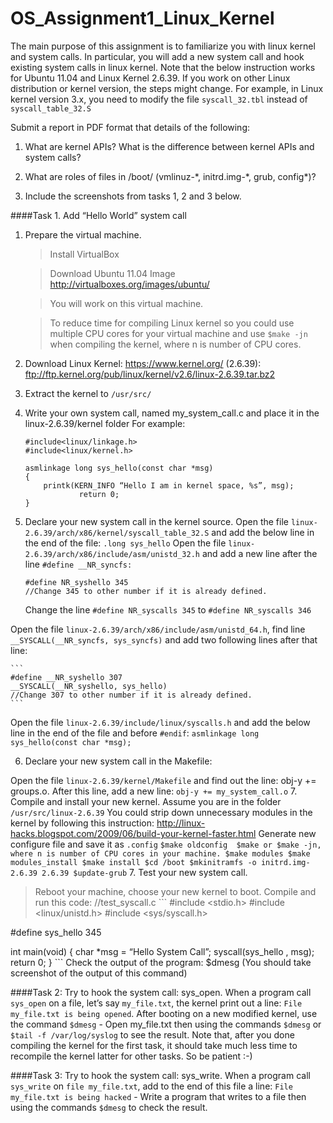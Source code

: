 OS_Assignment1_Linux_Kernel
=============================
	
The main purpose of this assignment is to familiarize you with linux kernel and system calls. In particular, you will add a new system call and hook existing system calls in linux kernel. Note that the below instruction works for Ubuntu 11.04 and Linux Kernel 2.6.39. If you work on other Linux distribution or kernel version, the steps might change. For example, in Linux kernel version 3.x, you need to modify the file ```syscall_32.tbl``` instead of ```syscall_table_32.S```

Submit a report in PDF format that details of the following:

1.  What are kernel APIs? What is the difference between kernel APIs and system calls?

2.  What are roles of files in /boot/ (vmlinuz-\*, initrd.img-\*, grub, config\*)?

3.  Include the screenshots from tasks 1, 2 and 3 below.

####Task 1. Add “Hello World” system call
1. Prepare the virtual machine.

	>Install VirtualBox 
	
	>Download Ubuntu 11.04 Image
	http://virtualboxes.org/images/ubuntu/
	
	> You will work on this virtual machine.
	
	> To reduce time for compiling Linux kernel so you could use multiple CPU cores for your virtual machine and use ```$make -jn``` when compiling the kernel, where n is number of CPU cores.

2. Download Linux Kernel: https://www.kernel.org/ (2.6.39):
	ftp://ftp.kernel.org/pub/linux/kernel/v2.6/linux-2.6.39.tar.bz2  	

3. Extract the kernel to ```/usr/src/```

4. Write your own system call, named my_system_call.c and place it in the linux-2.6.39/kernel folder
		For example:
	```
	#include<linux/linkage.h>     
	#include<linux/kernel.h>
	
	asmlinkage long sys_hello(const char *msg)
	{
		printk(KERN_INFO “Hello I am in kernel space, %s”, msg);	
	    		return 0;
	}
	```

5. Declare your new system call in the kernel source.
Open the file ```linux-2.6.39/arch/x86/kernel/syscall_table_32.S``` and add the below line in the end of the file:
	```.long sys_hello```
Open the file ```linux-2.6.39/arch/x86/include/asm/unistd_32.h``` and add a new line after the line 
	```#define __NR_syncfs:```
	
	```
	#define NR_syshello 345
	//Change 345 to other number if it is already defined.
	```
	Change the line ```#define NR_syscalls 345``` to ```#define NR_syscalls 346```
	
	
Open the file ```linux-2.6.39/arch/x86/include/asm/unistd_64.h```, find line ```__SYSCALL(__NR_syncfs, sys_syncfs)``` and add two following lines after that line:
	
	```
	#define __NR_syshello 307
	__SYSCALL(__NR_syshello, sys_hello)
	//Change 307 to other number if it is already defined.
	```
	
Open the file ```linux-2.6.39/include/linux/syscalls.h``` and add the below line in the end of the file and before ```#endif```:
	```
	asmlinkage long sys_hello(const char *msg);
	```

6. Declare your new system call in the Makefile:

Open the file ```linux-2.6.39/kernel/Makefile``` and find out the line: obj-y += groups.o. After this line, add a new line: 
	```
	obj-y += my_system_call.o
	```
7.  Compile and install your new kernel. Assume you are in the folder ```/usr/src/linux-2.6.39```
You could strip down unnecessary modules in the kernel by following this instruction: http://linux-hacks.blogspot.com/2009/06/build-your-kernel-faster.html
	Generate new configure file and save it as ```.config```
		```
		$make oldconfig 
		$make or $make -jn, where n is number of CPU cores in your machine.
		$make modules
		$make modules_install
		$make install
		$cd /boot
		$mkinitramfs -o initrd.img-2.6.39 2.6.39
		$update-grub
		```
7. Test your new system call.
> Reboot your machine, choose your new kernel to boot.
> Compile and run this code:
> //test_syscall.c
	```
#include <stdio.h>
#include <linux/unistd.h>
#include <sys/syscall.h>
 
#define sys_hello 345
  
int main(void)
{
    char *msg = “Hello System Call”;
    syscall(sys_hello , msg);
    return 0;
}
	```
Check the output of the program: $dmesg (You should take screenshot of the output of this command)


####Task 2: Try to hook the system call: sys_open. 
When a program call ```sys_open```  on a file, let’s say ```my_file.txt```, the kernel print out a line: ```File my_file.txt is being opened```. After booting on a new modified kernel, use the command ```$dmesg```
	- Open my_file.txt then using the commands ```$dmesg``` or ```$tail -f /var/log/syslog``` to see the result.
Note that, after you done compiling the kernel for the first task, it should take much less time to recompile the kernel latter for other tasks. So be patient :-) 

####Task 3: Try to hook the system call: sys_write. 
When a program call ```sys_write``` on ```file my_file.txt```, add to the end of this file a line: ```File my_file.txt is being hacked```
	- Write a program that writes to a file then using the commands ```$dmesg``` to check the result.

